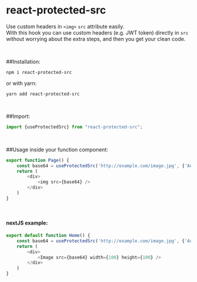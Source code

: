 # react-protected-src

Use custom headers in `<img>` `src` attribute easily. <br />
With this hook you can use custom headers (e.g. JWT token) directly in `src` without worrying about the extra steps, and then you get your clean code.

<br />

##Installation:

```shell
npm i react-protected-src
```
or with yarn: 
```shell
yarn add react-protected-src
```

<br />

##Import: 

```javascript
import {useProtectedSrc} from "react-protected-src";
```

<br />

##Usage inside your function component: 
```javascript
export function Page() {
    const base64 = useProtectedSrc('http://example.com/image.jpg', {'Authorization': 'Bearer SOME_TOKEN'})
    return (
        <div>
            <img src={base64} />
        </div>
    )
}
```

<br />

#### nextJS example:

```javascript
export default function Home() {
    const base64 = useProtectedSrc('http://example.com/image.jpg', {'Authorization': 'Bearer SOME_TOKEN'})
    return (
        <div>
            <Image src={base64} width={100} height={100} />
        </div>
    )
}
```